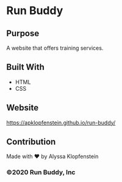 # Run Buddy

## Purpose
A website that offers training services.

## Built With
* HTML
* CSS

## Website
https://apklopfenstein.github.io/run-buddy/

## Contribution
Made with ❤️ by Alyssa Klopfenstein

### ©️2020 Run Buddy, Inc
